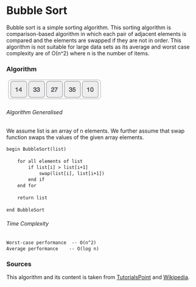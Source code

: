 # Bubble Sort
Bubble sort is a simple sorting algorithm. This sorting algorithm is comparison-based algorithm in which each pair of adjacent elements is compared and the elements are swapped if they are not in order.
This algorithm is not suitable for large data sets as its average and worst case complexity are of Ο(n^2) where n is the number of items.

### Algorithm
![alt tag](images/bubblesort.gif)

###### Algorithm Generalised

We assume list is an array of n elements. We further assume that swap function swaps the values of the given array elements.

    begin BubbleSort(list)

        for all elements of list
	        if list[i] > list[i+1]
		        swap(list[i], list[i+1])
	        end if
        end for

        return list

    end BubbleSort


###### Time Complexity
    Worst-case performance	-- O(n^2)
    Average performance	   -- O(log n)

### Sources
This algorithm and its content is taken from [TutorialsPoint](https://www.tutorialspoint.com/data_structures_algorithms/bubble_sort_algorithm.htm) and [Wikipedia](https://en.wikipedia.org/wiki/Bubble_sort).
